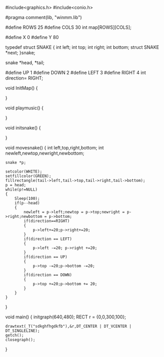 #include<graphics.h>
#include<conio.h>

#pragma comment(lib, "winmm.lib")

#define ROWS 25
#define COLS 30
int map[ROWS][COLS];

#define X 0
#define Y 80

typedef struct SNAKE
{
	int left;
	int top;
	int right;
	int bottom;
	struct SNAKE *next;
}snake;

snake *head, *tail;

#define UP 1
#define DOWN 2
#define LEFT 3
#define RIGHT 4
int direction= RIGHT;

void InitMap()
{
	
}

void playmusic()
{
	
}

void initsnake()
{

}

void movesnake()
{
	int left,top,right,bottom;
	int newleft,newtop,newright,newbottom;

	snake *p;

	setcolor(WHITE);
	setfillcolor(GREEN);
	fillrectangle(tail->left,tail->top,tail->right,tail->bottom);
	p = head;
	while(p!=NULL)
	{
		Sleep(100);
		if(p--head)
		{
			newleft = p->left;newtop = p->top;newright = p->right;newbottom = p->bottom;
			if(direction==RIGHT)
			{
				p->left+=20;p->right+=20;
			}
			if(direction == LEFT)
			{
				p->left -=20; p->right +=20;
			}
			if(direction == UP)
			{
				p->top -=20;p->bottom -=20;
			}
			if(direction == DOWN)
			{
				p->top +=20;p->bottom += 20;
			}
		}
	}
}

void main()
{
	initgraph(640,480);
	RECT r = {0,0,300,100};
	
	drawtext(_T("sdkghfhgdkfb"),&r,DT_CENTER | DT_VCENTER | DT_SINGLELINE);
	getch();
	closegraph();
}
